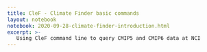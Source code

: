 ```yaml
---
title: CleF - Climate Finder basic commands
layout: notebook
notebook: 2020-09-28-climate-finder-introduction.html
excerpt: >-
   Using CleF command line to query CMIP5 and CMIP6 data at NCI 
---
```

